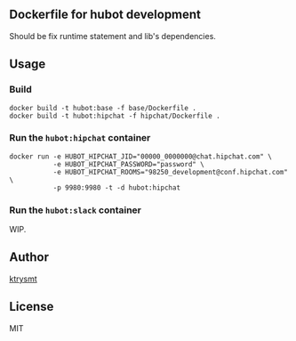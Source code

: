 ## Dockerfile for hubot development

Should be fix runtime statement and lib's dependencies.

## Usage

### Build 

```
docker build -t hubot:base -f base/Dockerfile .
docker build -t hubot:hipchat -f hipchat/Dockerfile .
```

### Run the `hubot:hipchat` container

```
docker run -e HUBOT_HIPCHAT_JID="00000_0000000@chat.hipchat.com" \
           -e HUBOT_HIPCHAT_PASSWORD="password" \
           -e HUBOT_HIPCHAT_ROOMS="98250_development@conf.hipchat.com" \
           -p 9980:9980 -t -d hubot:hipchat
```

### Run the `hubot:slack` container

WIP.

## Author

[ktrysmt](https://github.com/ktrysmt)

## License

MIT
